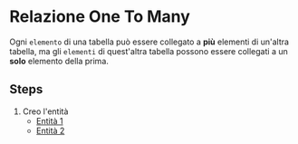 # Relazione One To Many
Ogni `elemento` di una tabella può essere collegato a **più** elementi di un'altra tabella, ma gli `elementi` di quest'altra tabella possono essere collegati a un **solo** elemento della prima.

## Steps
1. Creo l'entità
    - [Entità 1](src/main/java/com/generation/relazionionetomany/entity/User.java)
    - [Entità 2](src/main/java/com/generation/relazionionetomany/entity/Photo.java)
